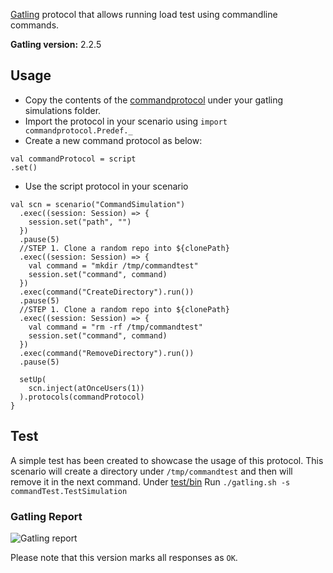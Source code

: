 [Gatling](https://github.com/gatling/gatling) protocol that allows running load test using commandline commands.

**Gatling version:** 2.2.5


## Usage
- Copy the contents of the [commandprotocol](commandprotocol) under your gatling simulations folder.
- Import the protocol in your scenario using `import commandprotocol.Predef._`
- Create a new command protocol as below:
```
val commandProtocol = script
.set()
```
- Use the script protocol in your scenario
```
val scn = scenario("CommandSimulation")
  .exec((session: Session) => {
    session.set("path", "")
  })
  .pause(5)
  //STEP 1. Clone a random repo into ${clonePath}
  .exec((session: Session) => {
    val command = "mkdir /tmp/commandtest"
    session.set("command", command)
  })
  .exec(command("CreateDirectory").run())
  .pause(5)
  //STEP 1. Clone a random repo into ${clonePath}
  .exec((session: Session) => {
    val command = "rm -rf /tmp/commandtest"
    session.set("command", command)
  })
  .exec(command("RemoveDirectory").run())
  .pause(5)

  setUp(
    scn.inject(atOnceUsers(1))
  ).protocols(commandProtocol)
}
  ````

## Test
A simple test has been created to showcase the usage of this protocol. This scenario will create a directory under `/tmp/commandtest` and then will remove it in the next command. Under [test/bin](test/bin) Run `./gatling.sh -s commandTest.TestSimulation`


### Gatling Report
![Gatling report](https://user-images.githubusercontent.com/5240896/71823028-a3d38f00-3096-11ea-8b37-8ae60032b13e.png)

Please note that this version marks all responses as `OK`.
